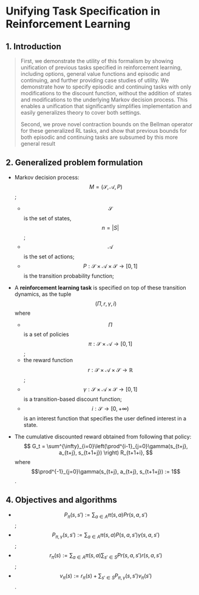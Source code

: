 # Unifying Task Specification in Reinforcement Learning

## 1. Introduction

>First, we demonstrate the utility of this formalism by showing unification of previous tasks specified in reinforcement learning, including options, general value functions and episodic and continuing, and further providing case studies of utility. We demonstrate how to specify episodic and continuing tasks with only modifications to the discount function, without the addition of states and modifications to the underlying Markov decision process. This enables a unification that significantly simplifies implementation and easily generalizes theory to cover both settings.
>
>Second, we prove novel contraction bounds on the Bellman operator for these generalized RL tasks, and show that previous bounds for both episodic and continuing tasks are subsumed by this more general result

## 2. Generalized problem formulation

- Markov decision process: $$M = (\mathcal{S}, \mathcal{A}, P)$$;

  - $$\mathcal{S}$$ is the set of states, $$n = \vert S \vert$$;
  - $$\mathcal{A}$$ is the set of actions;
  - $$P: \mathcal{S} \times \mathcal{A} \times \mathcal{S} \rightarrow [0,1]$$ is the transition probability function;

- A **reinforcement learning task** is specified on top of these transition dynamics, as the tuple $$(\Pi, r, \gamma, i)$$ where

  - $$\Pi$$ is a set of policies $$\pi: \mathcal{S}\times \mathcal{A} \rightarrow [0,1]$$;
  - the reward function $$r: \mathcal{S} \times \mathcal{A} \times \mathcal{S} \rightarrow \mathbb{R}$$;
  - $$\gamma: \mathcal{S} \times \mathcal{A} \times \mathcal{S} \rightarrow [0,1]$$ is a transition-based discount function;
  - $$i: \mathcal{S} \rightarrow [0, +\infty)$$ is an interest function that specifies the user defined interest in a state.

- The cumulative discounted reward obtained from following that policy:
  $$
  G_t = \sum^{\infty}_{i=0}\left(\prod^{i-1}_{j=0}\gamma(s_{t+j}, a_{t+j}, s_{t+1+j}) \right) R_{t+1+i},
  $$
  where $$\prod^{-1}_{j=0}\gamma(s_{t+j}, a_{t+j}, s_{t+1+j}) := 1$$.

## 4. Objectives and algorithms

- $$ P_\pi (s, s') := \sum_{a\in A} \pi(s,a) Pr(s,a,s')$$;
- $$P_{\pi,\gamma}(s,s') := \sum_{a\in A} \pi(s,a) P(s,a,s') \gamma(s,a,s')$$;
- $$r_\pi(s) := \sum_{a\in A} \pi(s,a) \sum_{s' \in S} Pr(s,a, s') r(s,a,s')$$;
- $$v_\pi(s) := r_\pi(s) + \sum_{s' \in S} P_{\pi,\gamma}(s, s') v_\pi(s')$$.

